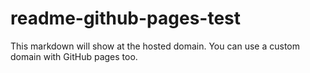# readme-github-pages-test
This markdown will show at the hosted domain. You can use a custom domain with GitHub pages too.
